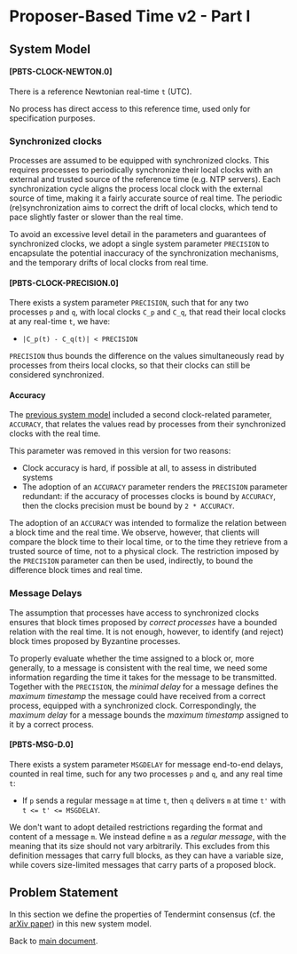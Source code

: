 # Proposer-Based Time v2 - Part I

## System Model

#### **[PBTS-CLOCK-NEWTON.0]**

There is a reference Newtonian real-time `t` (UTC).

No process has direct access to this reference time, used only for specification purposes.

### Synchronized clocks

Processes are assumed to be equipped with synchronized clocks.
This requires processes to periodically synchronize their local clocks with an
external and trusted source of the reference time (e.g. NTP servers).
Each synchronization cycle aligns the process local clock with the external
source of time, making it a fairly accurate source of real time.
The periodic (re)synchronization aims to correct the drift of local clocks,
which tend to pace slightly faster or slower than the real time.

To avoid an excessive level detail in the parameters and guarantees of
synchronized clocks, we adopt a single system parameter `PRECISION` to 
encapsulate the potential inaccuracy of the synchronization mechanisms,
and the temporary drifts of local clocks from real time.

#### **[PBTS-CLOCK-PRECISION.0]**

There exists a system parameter `PRECISION`, such that
for any two processes `p` and `q`, with local clocks `C_p` and `C_q`,
that read their local clocks at any real-time `t`,  we have:

- `|C_p(t) - C_q(t)| < PRECISION`

`PRECISION` thus bounds the difference on the values simultaneously read by processes from theirs local clocks,
so that their clocks can still be considered synchronized.

#### Accuracy

The [previous system model][v1] included a second clock-related parameter, `ACCURACY`,
that relates the values read by processes from their synchronized clocks with the real time.

This parameter was removed in this version for two reasons:

- Clock accuracy is hard, if possible at all, to assess in distributed systems
- The adoption of an `ACCURACY` parameter renders the `PRECISION` parameter redundant:
if the accuracy of processes clocks is bound by `ACCURACY`, then the clocks precision must be bound by `2 * ACCURACY`.

The adoption of an `ACCURACY` was intended to formalize the relation between a block time and the real time.
We observe, however, that clients will compare the block time to their local time,
or to the time they retrieve from a trusted source of time, not to a physical clock.
The restriction imposed by the `PRECISION` parameter can then be used, indirectly,
to bound the difference block times and real time.

### Message Delays

The assumption that processes have access to synchronized clocks ensures that block times proposed by
*correct processes* have a bounded relation with the real time.
It is not enough, however, to identify (and reject) block times proposed by Byzantine processes.

To properly evaluate whether the time assigned to a block or, more generally, to a message is consistent with the real time,
we need some information regarding the time it takes for the message to be transmitted.
Together with the `PRECISION`, the *minimal delay* for a message defines the *maximum timestamp*
the message could have received from a correct process, equipped with a synchronized clock.
Correspondingly, the *maximum delay* for a message bounds the *maximum timestamp* assigned to it by a correct process.

#### **[PBTS-MSG-D.0]**

There exists a system parameter `MSGDELAY` for message end-to-end delays, counted in real time,
such for any two processes `p` and `q`, and any real time `t`:

- If `p` sends a regular message `m` at time `t`, then `q` delivers `m` at time `t'` with `t <= t' <= MSGDELAY`.

We don't want to adopt detailed restrictions regarding the format and content of a message `m`.
We instead define `m` as a *regular message*, with the meaning that its size should not vary arbitrarily.
This excludes from this definition messages that carry full blocks, as they can have a variable size,
while covers size-limited messages that carry parts of a proposed block.

## Problem Statement

In this section we define the properties of Tendermint consensus (cf. the [arXiv paper][arXiv]) in this new system model.

Back to [main document][main].

[main]: ./pbts_001_draft.md
[v1]: ./pbts-sysmodel_001_draft.md
[arXiv]: https://arxiv.org/abs/1807.04938
